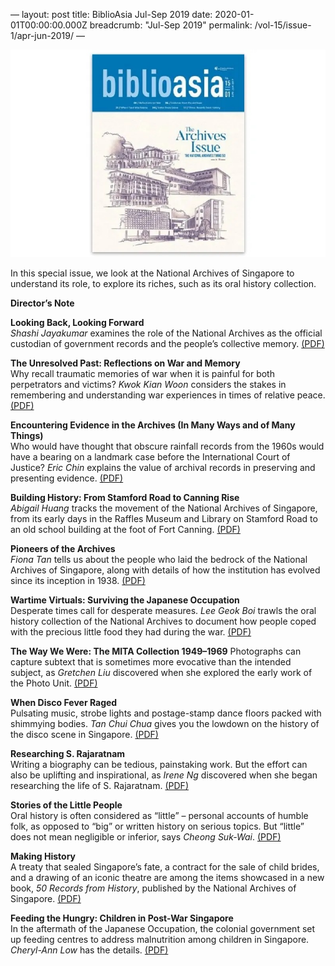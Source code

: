 
—
layout: post
title: BiblioAsia Jul-Sep 2019
date: 2020-01-01T00:00:00.000Z
breadcrumb: "Jul-Sep 2019"
permalink: /vol-15/issue-1/apr-jun-2019/
—

<img src="/images/Vol-15-issue-1/vol15_iss1.jpg">

In this special issue, we look at the National Archives of Singapore to understand its role, to explore its riches, such as its oral history collection.

**Director’s Note**

**Looking Back, Looking Forward**<br>
*Shashi Jayakumar* examines the role of the National Archives as the official custodian of government records and the people’s collective memory. [(PDF)](/past-issues/pdf/vol-15/v15-issue1_Lookingback.pdf)

**The Unresolved Past: Reflections on War and Memory** <br>
Why recall traumatic memories of war when it is painful for both perpetrators and victims? *Kwok Kian Woon* considers the stakes in remembering and understanding war experiences in times of relative peace. [(PDF)](/past-issues/pdf/vol-15/v15-issue1_Unresolved.pdf)

**Encountering Evidence in the Archives (In Many Ways and of Many Things)** <br>
Who would have thought that obscure rainfall records from the 1960s would have a bearing on a landmark case before the International Court of Justice? *Eric Chin* explains the value of archival records in preserving and presenting evidence. [(PDF)](/past-issues/pdf/vol-15/v15-issue1_Encountering.pdf)

**Building History: From Stamford Road to Canning Rise** <br>
*Abigail Huang* tracks the movement of the National Archives of Singapore, from its early days in the Raffles Museum and Library on Stamford Road to an old school building at the foot of Fort Canning. [(PDF)](/past-issues/pdf/vol-15/v15-issue1_Building.pdf)

**Pioneers of the Archives** <br>
*Fiona Tan* tells us about the people who laid the bedrock of the National Archives of Singapore, along with details of how the institution has evolved since its inception in 1938. [(PDF)](/past-issues/pdf/vol-15/v15-issue1_Pioneers.pdf)

**Wartime Virtuals: Surviving the Japanese Occupation** <br>
Desperate times call for desperate measures. *Lee Geok Boi* trawls the oral history collection of the National Archives to document how people coped with the precious little food they had during the war. [(PDF)](/past-issues/pdf/vol-15/v15-issue1_WartimeVictuals.pdf)

**The Way We Were: The MITA Collection 1949–1969**
Photographs can capture subtext that is sometimes more evocative than the intended subject, as *Gretchen Liu* discovered when she explored the early work of the Photo Unit. [(PDF)](/past-issues/pdf/vol-15/v15-issue1_Way.pdf)

**When Disco Fever Raged** <br>
Pulsating music, strobe lights and postage-stamp dance floors packed with shimmying bodies. *Tan Chui Chua* gives you the lowdown on the history of the disco scene in Singapore. [(PDF)](/past-issues/pdf/vol-15/v15-issue1_Disco.pdf)

**Researching S. Rajaratnam** <br>
Writing a biography can be tedious, painstaking work. But the effort can also be uplifting and inspirational, as *Irene Ng* discovered when she began researching the life of S. Rajaratnam. [(PDF)](/past-issues/pdf/vol-15/v15-issue1_Rajaratnam.pdf)

**Stories of the Little People** <br>
Oral history is often considered as “little” – personal accounts of humble folk, as opposed to “big” or written history on serious topics. But “little” does not mean negligible or inferior, says *Cheong Suk-Wai*. [(PDF)](/past-issues/pdf/vol-15/v15-issue1_Little.pdf)

**Making History** <br>
A treaty that sealed Singapore’s fate, a contract for the sale of child brides, and a drawing of an iconic theatre are among the items showcased in a new book, *50 Records from History*, published by the National Archives of Singapore. [(PDF)](/past-issues/pdf/vol-15/v15-issue1_Makinghistory.pdf)

**Feeding the Hungry: Children in Post-War Singapore** <br>
In the aftermath of the Japanese Occupation, the colonial government set up feeding centres to address malnutrition among children in Singapore. *Cheryl-Ann Low* has the details. [(PDF)](/past-issues/pdf/vol-15/v15-issue1_Feeding.pdf)

